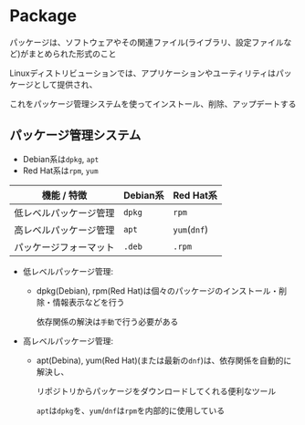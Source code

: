 # Package
パッケージは、ソフトウェアやその関連ファイル(ライブラリ、設定ファイルなど)がまとめられた形式のこと

Linuxディストリビューションでは、アプリケーションやユーティリティはパッケージとして提供され、

これをパッケージ管理システムを使ってインストール、削除、アップデートする

## パッケージ管理システム

- Debian系は`dpkg`, `apt`
- Red Hat系は`rpm`, `yum`

| 機能 / 特徴            | Debian系 | Red Hat系    |
|------------------------|----------|--------------|
| 低レベルパッケージ管理 | `dpkg`   | `rpm`        |
| 高レベルパッケージ管理 | `apt`    | `yum`(`dnf`) |
| パッケージフォーマット | `.deb`   | `.rpm`       |

- 低レベルパッケージ管理:
  - dpkg(Debian), rpm(Red Hat)は個々のパッケージのインストール・削除・情報表示などを行う

    依存関係の解決は`手動`で行う必要がある

- 高レベルパッケージ管理:
  - apt(Debina), yum(Red Hat)(または最新の`dnf`)は、依存関係を自動的に解決し、

    リポジトリからパッケージをダウンロードしてくれる便利なツール

    `apt`は`dpkg`を、`yum`/`dnf`は`rpm`を内部的に使用している


